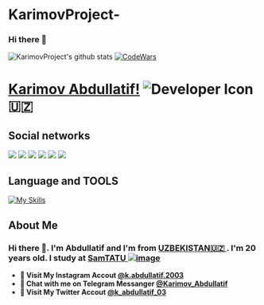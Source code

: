 # KarimovProject-
### Hi there 👋
![KarimovProject's github stats](https://github-readme-stats.vercel.app/api?username=KarimovProject&show_icons=true&theme=tokyonight)
[![CodeWars](https://www.codewars.com/users/KarimovProject/badges/large)]([https://www.codewars.com/users/KarimovProject(https://www.codewars.com/users/KarimovProject))
# [Karimov Abdullatif!](abdullatifkarimov772@gmail.com) ![Developer Icon](./images/developer.png) 🇺🇿 
## Social networks
<a href="https://github.com/KarimovProject"><img src="https://img.shields.io/badge/github-000?style=for-the-badge&logo=github&logoColor=white"/></a>
<a href="https://gitlab.com/KarimovProject/"><img src="https://img.shields.io/badge/gitlab-FF6600?style=for-the-badge&logo=gitlab&logoColor=white"/></a></a>
<a href="https://instagram.com/k.abdullatif.2003"><img src="https://img.shields.io/badge/instagram-D1001F?style=for-the-badge&logo=instagram&logoColor=white"/></a>
<a href="https://t.me/Karimov_Abdullatif"><img src="https://img.shields.io/badge/Telegram-2CA5E0?style=for-the-badge&logo=telegram&logoColor=white"/></a>
<a href="https://www.codewars.com/users/KarimovProject/"><img src="https://img.shields.io/badge/codewars-DD915F?style=for-the-badge&logo=codewars&logoColor=white"/></a>
<a href="https://www.sololearn.com/profile/28463402"><img src="https://img.shields.io/badge/sololearn-10397c?style=for-the-badge&logo=sololearn&logoColor=white"/></a>

## Language and TOOLS

[![My Skills](https://skillicons.dev/icons?i=discord,flask,github,postgres,gitlab,atom,cpp,heroku,html,instagram,linux,md,py,vscode)](https://skillicons.dev)
## About Me
### Hi there 👋. I'm Abdullatif and I'm from [UZBEKISTAN🇺🇿   ](https://en.wikipedia.org/wiki/Uzbekistan). I'm 20 years old. I study at [SamTATU ![image    ](https://user-images.githubusercontent.com/105332906/206888050-f68457da-1397-4adb-b063-d0c73ba28c67.png)]([https://tuit.uz/](https://tuit.uz/samarqand-filiali))
- **🔴 Visit My Instagram Accout [@k.abdullatif.2003](https://www.instagram.com/k.abdullatif.2003/)**
- **🔵 Chat with me on Telegram Messanger [@Karimov_Abdullatif](https://t.me/Karimov_Abdullatif)**
- **🔴 Visit My Twitter Accout [@k_abdullatif_03](https://www.instagram.com/k_abdullatif_03/)**
